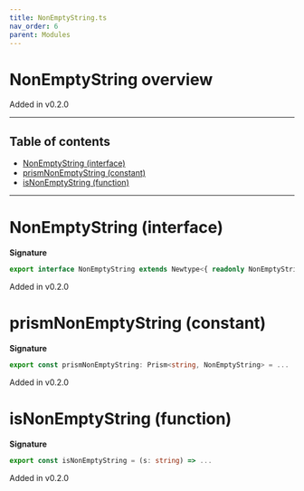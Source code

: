 ```yaml
---
title: NonEmptyString.ts
nav_order: 6
parent: Modules
---
```


# NonEmptyString overview

Added in v0.2.0

---

<h2 class="text-delta">Table of contents</h2>

- [NonEmptyString (interface)](#nonemptystring-interface)
- [prismNonEmptyString (constant)](#prismnonemptystring-constant)
- [isNonEmptyString (function)](#isnonemptystring-function)

---

# NonEmptyString (interface)

**Signature**

```ts
export interface NonEmptyString extends Newtype<{ readonly NonEmptyString: unique symbol }, string> {}
```

Added in v0.2.0

# prismNonEmptyString (constant)

**Signature**

```ts
export const prismNonEmptyString: Prism<string, NonEmptyString> = ...
```

Added in v0.2.0

# isNonEmptyString (function)

**Signature**

```ts
export const isNonEmptyString = (s: string) => ...
```

Added in v0.2.0
